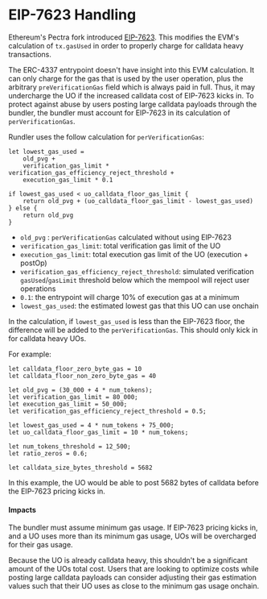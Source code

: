# EIP-7623 Handling

Ethereum's Pectra fork introduced [EIP-7623](https://eips.ethereum.org/EIPS/eip-7623). This modifies the EVM's calculation of `tx.gasUsed` in order to properly charge for calldata heavy transactions.

The ERC-4337 entrypoint doesn't have insight into this EVM calculation. It can only charge for the gas that is used by the user operation, plus the arbitrary `preVerificationGas` field which is always paid in full. Thus, it may undercharge the UO if the increased calldata cost of EIP-7623 kicks in. To protect against abuse by users posting large calldata payloads through the bundler, the bundler must account for EIP-7623 in its calculation of `perVerificationGas`.

Rundler uses the follow calculation for `perVerificationGas`:

```
let lowest_gas_used = 
    old_pvg + 
    verification_gas_limit * verification_gas_efficiency_reject_threshold + 
    execution_gas_limit * 0.1

if lowest_gas_used < uo_calldata_floor_gas_limit {
    return old_pvg + (uo_calldata_floor_gas_limit - lowest_gas_used)
} else {
    return old_pvg
}
```

* `old_pvg` : `perVerificationGas` calculated without using EIP-7623
* `verification_gas_limit`: total verification gas limit of the UO
* `execution_gas_limit`: total execution gas limit of the UO (execution + postOp)
* `verification_gas_efficiency_reject_threshold`: simulated verification `gasUsed`/`gasLimit` threshold below which the mempool will reject user operations
* `0.1`: the entrypoint will charge 10% of execution gas at a minimum
* `lowest_gas_used`: the estimated lowest gas that this UO can use onchain

In the calculation, if `lowest_gas_used` is less than the EIP-7623 floor, the difference will be added to the `perVerificationGas`. This should only kick in for calldata heavy UOs.

For example:

```
let calldata_floor_zero_byte_gas = 10
let calldata_floor_non_zero_byte_gas = 40

let old_pvg = (30_000 + 4 * num_tokens);
let verification_gas_limit = 80_000;
let execution_gas_limit = 50_000;
let verification_gas_efficiency_reject_threshold = 0.5;

let lowest_gas_used = 4 * num_tokens + 75_000;
let uo_calldata_floor_gas_limit = 10 * num_tokens;

let num_tokens_threshold = 12_500;
let ratio_zeros = 0.6;

let calldata_size_bytes_threshold = 5682
```

In this example, the UO would be able to post 5682 bytes of calldata before the EIP-7623 pricing kicks in.

#### Impacts

The bundler must assume minimum gas usage. If EIP-7623 pricing kicks in, and a UO uses more than its minimum gas usage, UOs will be overcharged for their gas usage.

Because the UO is already calldata heavy, this shouldn't be a significant amount of the UOs total cost. Users that are looking to optimize costs while posting large calldata payloads can consider adjusting their gas estimation values such that their UO uses as close to the minimum gas usage onchain.
